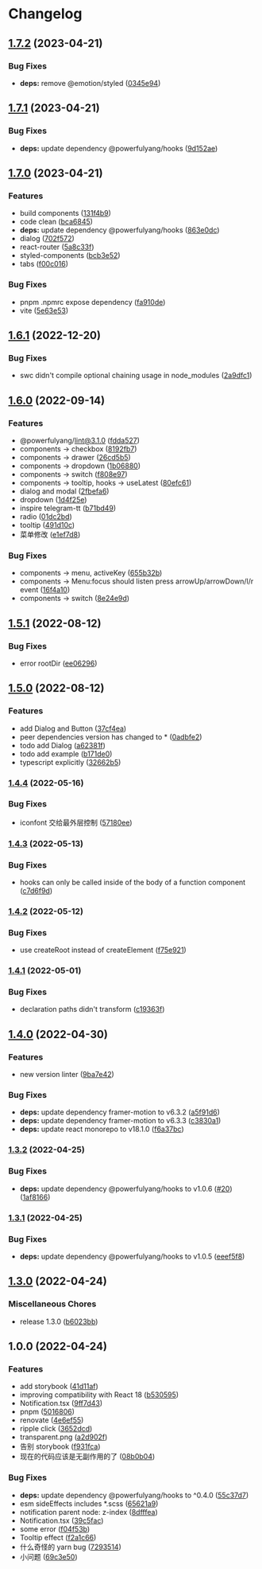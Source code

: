 # Changelog

## [1.7.2](https://github.com/powerfulyang/components/compare/v1.7.1...v1.7.2) (2023-04-21)


### Bug Fixes

* **deps:** remove @emotion/styled ([0345e94](https://github.com/powerfulyang/components/commit/0345e94ed0f5d03205dc8c4dd16865f1b0c7c7cc))

## [1.7.1](https://github.com/powerfulyang/components/compare/v1.7.0...v1.7.1) (2023-04-21)


### Bug Fixes

* **deps:** update dependency @powerfulyang/hooks ([9d152ae](https://github.com/powerfulyang/components/commit/9d152ae33c6962a56b24bcd1fc8beff6b3918324))

## [1.7.0](https://github.com/powerfulyang/components/compare/v1.6.1...v1.7.0) (2023-04-21)


### Features

* build components ([131f4b9](https://github.com/powerfulyang/components/commit/131f4b9c6de85acb8d1e966db4f84a41c3f8cf0e))
* code clean ([bca6845](https://github.com/powerfulyang/components/commit/bca6845a8db1c82d5e59633055a83fc5cf67025d))
* **deps:** update dependency @powerfulyang/hooks ([863e0dc](https://github.com/powerfulyang/components/commit/863e0dc854b89479bbb53ecc8d5269feecae117c))
* dialog ([702f572](https://github.com/powerfulyang/components/commit/702f572258f27367403069783d52df50719eb9e4))
* react-router ([5a8c33f](https://github.com/powerfulyang/components/commit/5a8c33f96dc7712abb331bbbae591f32547ba2e1))
* styled-components ([bcb3e52](https://github.com/powerfulyang/components/commit/bcb3e5230dfcf5c36d24734cf98031cdef4b08c3))
* tabs ([f00c016](https://github.com/powerfulyang/components/commit/f00c016cbbb136e0d41cd3c927e8add416df8803))


### Bug Fixes

* pnpm .npmrc expose dependency ([fa910de](https://github.com/powerfulyang/components/commit/fa910defd7506d2903731b85e2a895a0ef022152))
* vite ([5e63e53](https://github.com/powerfulyang/components/commit/5e63e53c23c5e6f83b4a6f19ac5b6516ca4ca648))

## [1.6.1](https://github.com/powerfulyang/components/compare/v1.6.0...v1.6.1) (2022-12-20)


### Bug Fixes

* swc didn't compile optional chaining usage in node_modules ([2a9dfc1](https://github.com/powerfulyang/components/commit/2a9dfc147c7e7c4ff89a6e8431cb8effe8a07105))

## [1.6.0](https://github.com/powerfulyang/components/compare/v1.5.1...v1.6.0) (2022-09-14)


### Features

* @powerfulyang/lint@3.1.0 ([fdda527](https://github.com/powerfulyang/components/commit/fdda527fca3c0c241a406d5d905fdcc493b28131))
* components -> checkbox ([8192fb7](https://github.com/powerfulyang/components/commit/8192fb7bc87684cf2f9f0d33c84a4e119816f0cb))
* components -> drawer ([26cd5b5](https://github.com/powerfulyang/components/commit/26cd5b5c6b22a88c27f4ebb13b01ec6021bc5c5a))
* components -> dropdown ([1b06880](https://github.com/powerfulyang/components/commit/1b06880463a6f99e1e976cea7080c72a61cc52ca))
* components -> switch ([f808e97](https://github.com/powerfulyang/components/commit/f808e979351e1e71d18cebf8b1739fc850c8f3bf))
* components -> tooltip, hooks -> useLatest ([80efc61](https://github.com/powerfulyang/components/commit/80efc619688deddda17f5e072333b2d0c5b691ac))
* dialog and modal ([2fbefa6](https://github.com/powerfulyang/components/commit/2fbefa63ec027e1aab2c9af54c5a603d19d40808))
* dropdown ([1d4f25e](https://github.com/powerfulyang/components/commit/1d4f25e7a76456d9cd472007da96bb45dc754af2))
* inspire telegram-tt ([b71bd49](https://github.com/powerfulyang/components/commit/b71bd49cd9006fe7d1bea23acc0b2a491a98ae36))
* radio ([01dc2bd](https://github.com/powerfulyang/components/commit/01dc2bd5805b097e9be57b9e1add3db8b4d58564))
* tooltip ([491d10c](https://github.com/powerfulyang/components/commit/491d10c756fbdda915c1ee524c869a9d12fa317b))
* 菜单修改 ([e1ef7d8](https://github.com/powerfulyang/components/commit/e1ef7d8970b152bf0aa75a910cae13117f93d5c5))


### Bug Fixes

* components -> menu, activeKey ([655b32b](https://github.com/powerfulyang/components/commit/655b32bcc80bfec5f9ba6ab4f01aff3fd6e91e1e))
* components -> Menu:focus should listen press arrowUp/arrowDown/l/r event ([16f4a10](https://github.com/powerfulyang/components/commit/16f4a10714976980a0f537fd2f3fe3d0dfd2f413))
* components -> switch ([8e24e9d](https://github.com/powerfulyang/components/commit/8e24e9d3df3cc59ce424c6e51401f211cfcdd557))

## [1.5.1](https://github.com/powerfulyang/components/compare/v1.5.0...v1.5.1) (2022-08-12)


### Bug Fixes

* error rootDir ([ee06296](https://github.com/powerfulyang/components/commit/ee06296e8b5fce3c3c0d7b8e3b560a455002e444))

## [1.5.0](https://github.com/powerfulyang/components/compare/v1.4.4...v1.5.0) (2022-08-12)


### Features

* add Dialog and Button ([37cf4ea](https://github.com/powerfulyang/components/commit/37cf4ea9077b8f9561c0e5b2acd38e36ac8475dd))
* peer dependencies version has changed to * ([0adbfe2](https://github.com/powerfulyang/components/commit/0adbfe2c60fa67e39e56f4bd07e8ddefcfe565d8))
* todo add Dialog ([a62381f](https://github.com/powerfulyang/components/commit/a62381fc8b9f480dfdbe6a02cf1c49309419a8df))
* todo add example ([b171de0](https://github.com/powerfulyang/components/commit/b171de0d343a76e1cf4d80b82e9962788d965f4c))
* typescript explicitly ([32662b5](https://github.com/powerfulyang/components/commit/32662b516d3f394a51f802e92c7b076ea3cb4a71))

### [1.4.4](https://github.com/powerfulyang/components/compare/v1.4.3...v1.4.4) (2022-05-16)


### Bug Fixes

* iconfont 交给最外层控制 ([57180ee](https://github.com/powerfulyang/components/commit/57180eee2cb126dd0b2752c705fecddb1300a39a))

### [1.4.3](https://github.com/powerfulyang/components/compare/v1.4.2...v1.4.3) (2022-05-13)


### Bug Fixes

* hooks can only be called inside of the body of a function component ([c7d6f9d](https://github.com/powerfulyang/components/commit/c7d6f9d766b98b74111ae81bb46051338bea841f))

### [1.4.2](https://github.com/powerfulyang/components/compare/v1.4.1...v1.4.2) (2022-05-12)


### Bug Fixes

* use createRoot instead of createElement ([f75e921](https://github.com/powerfulyang/components/commit/f75e9217a67305a13d32a50a96f66176d38286fb))

### [1.4.1](https://github.com/powerfulyang/components/compare/v1.4.0...v1.4.1) (2022-05-01)


### Bug Fixes

* declaration paths didn't transform ([c19363f](https://github.com/powerfulyang/components/commit/c19363fbee2b787c20ee5fae3470f92cbc6cf6ee))

## [1.4.0](https://github.com/powerfulyang/components/compare/v1.3.2...v1.4.0) (2022-04-30)


### Features

* new version linter ([9ba7e42](https://github.com/powerfulyang/components/commit/9ba7e42b91a7d52cb11d2d2237a4dc29cf187e76))


### Bug Fixes

* **deps:** update dependency framer-motion to v6.3.2 ([a5f91d6](https://github.com/powerfulyang/components/commit/a5f91d679d526425c861faa84bdb829211abf680))
* **deps:** update dependency framer-motion to v6.3.3 ([c3830a1](https://github.com/powerfulyang/components/commit/c3830a195d2364cf1afc008c01f34288266b45b9))
* **deps:** update react monorepo to v18.1.0 ([f6a37bc](https://github.com/powerfulyang/components/commit/f6a37bcc1f458e12d7c58655f3c1d9c26b6d7bf7))

### [1.3.2](https://github.com/powerfulyang/components/compare/v1.3.1...v1.3.2) (2022-04-25)


### Bug Fixes

* **deps:** update dependency @powerfulyang/hooks to v1.0.6 ([#20](https://github.com/powerfulyang/components/issues/20)) ([1af8166](https://github.com/powerfulyang/components/commit/1af8166aaf07e8f208464ad9afce433f11b62fd3))

### [1.3.1](https://github.com/powerfulyang/components/compare/v1.3.0...v1.3.1) (2022-04-25)


### Bug Fixes

* **deps:** update dependency @powerfulyang/hooks to v1.0.5 ([eeef5f8](https://github.com/powerfulyang/components/commit/eeef5f8f5a25d2a104feeb3870047bc0dabd2b5d))

## [1.3.0](https://github.com/powerfulyang/components/compare/v1.0.0...v1.3.0) (2022-04-24)


### Miscellaneous Chores

* release 1.3.0 ([b6023bb](https://github.com/powerfulyang/components/commit/b6023bbfc95253cfebc83941106ee59e26138347))

## 1.0.0 (2022-04-24)


### Features

* add storybook ([41d11af](https://github.com/powerfulyang/components/commit/41d11afe673250d41232254d64d993f323f035d5))
* improving compatibility with React 18 ([b530595](https://github.com/powerfulyang/components/commit/b530595bbe5dd761c8f1fe85e22d95c01c13a367))
* Notification.tsx ([9ff7d43](https://github.com/powerfulyang/components/commit/9ff7d430d0937dc577d292b0633a69152fd1e052))
* pnpm ([5016806](https://github.com/powerfulyang/components/commit/5016806c30e6a1f8bad368e0038074e25dee9d76))
* renovate ([4e6ef55](https://github.com/powerfulyang/components/commit/4e6ef55c3b89d045b085be1516bc9ab403a9103e))
* ripple click ([3652dcd](https://github.com/powerfulyang/components/commit/3652dcd37b4b18ff1d829626a2d571c08396b960))
* transparent.png ([a2d902f](https://github.com/powerfulyang/components/commit/a2d902f0d990dc9a0e4c2a18859addca10494f65))
* 告别 storybook ([f931fca](https://github.com/powerfulyang/components/commit/f931fcaf00292afc421094bb9bc83f788591f3c4))
* 现在的代码应该是无副作用的了 ([08b0b04](https://github.com/powerfulyang/components/commit/08b0b04cb947e4062e02b6cc3f247f97cecba586))


### Bug Fixes

* **deps:** update dependency @powerfulyang/hooks to ^0.4.0 ([55c37d7](https://github.com/powerfulyang/components/commit/55c37d73bb8a912f25d29638cab95256ef0eb0ca))
* esm sideEffects includes *.scss ([65621a9](https://github.com/powerfulyang/components/commit/65621a907839675c0d9b836efabd2ab625a58a3e))
* notification parent node: z-index ([8dfffea](https://github.com/powerfulyang/components/commit/8dfffea743e794b911cee5451dc99102873e95d6))
* Notification.tsx ([39c5fac](https://github.com/powerfulyang/components/commit/39c5fac63e5e6fad6fd5ff17cfd5b591ded1fb1c))
* some error ([f04f53b](https://github.com/powerfulyang/components/commit/f04f53be89509f61f36b29dc506affd3e94d69ea))
* Tooltip effect ([f2a1c66](https://github.com/powerfulyang/components/commit/f2a1c66fcbec22f68be96165a614ea956afebf39))
* 什么奇怪的 yarn bug ([7293514](https://github.com/powerfulyang/components/commit/7293514d605ce4f454eb4b2cbfbd53e2738b5ac9))
* 小问题 ([69c3e50](https://github.com/powerfulyang/components/commit/69c3e50c9962ec88358cb945a8d13acda218490e))
